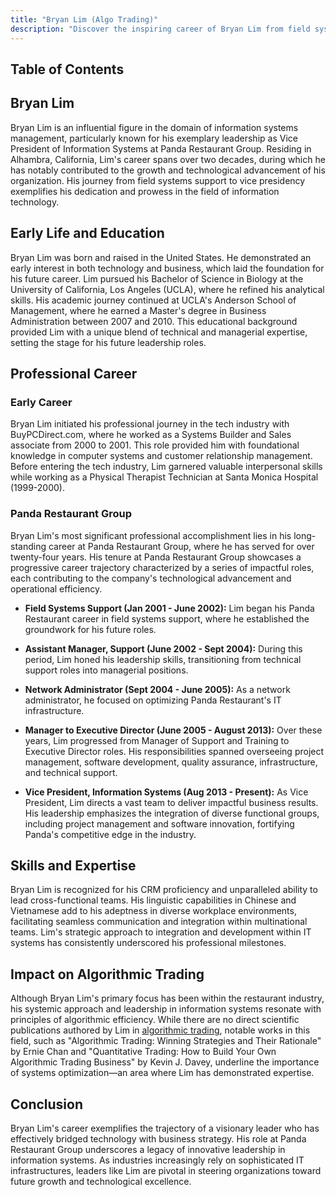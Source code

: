 ```yaml
---
title: "Bryan Lim (Algo Trading)"
description: "Discover the inspiring career of Bryan Lim from field systems support to VP at Panda Restaurant Group known for his impactful leadership in IT management."
---
```




## Table of Contents

## Bryan Lim

Bryan Lim is an influential figure in the domain of information systems management, particularly known for his exemplary leadership as Vice President of Information Systems at Panda Restaurant Group. Residing in Alhambra, California, Lim's career spans over two decades, during which he has notably contributed to the growth and technological advancement of his organization. His journey from field systems support to vice presidency exemplifies his dedication and prowess in the field of information technology.

## Early Life and Education

Bryan Lim was born and raised in the United States. He demonstrated an early interest in both technology and business, which laid the foundation for his future career. Lim pursued his Bachelor of Science in Biology at the University of California, Los Angeles (UCLA), where he refined his analytical skills. His academic journey continued at UCLA's Anderson School of Management, where he earned a Master's degree in Business Administration between 2007 and 2010. This educational background provided Lim with a unique blend of technical and managerial expertise, setting the stage for his future leadership roles. 

## Professional Career

### Early Career

Bryan Lim initiated his professional journey in the tech industry with BuyPCDirect.com, where he worked as a Systems Builder and Sales associate from 2000 to 2001. This role provided him with foundational knowledge in computer systems and customer relationship management. Before entering the tech industry, Lim garnered valuable interpersonal skills while working as a Physical Therapist Technician at Santa Monica Hospital (1999-2000).

### Panda Restaurant Group

Bryan Lim's most significant professional accomplishment lies in his long-standing career at Panda Restaurant Group, where he has served for over twenty-four years. His tenure at Panda Restaurant Group showcases a progressive career trajectory characterized by a series of impactful roles, each contributing to the company's technological advancement and operational efficiency.

- **Field Systems Support (Jan 2001 - June 2002):** Lim began his Panda Restaurant career in field systems support, where he established the groundwork for his future roles. 

- **Assistant Manager, Support (June 2002 - Sept 2004):** During this period, Lim honed his leadership skills, transitioning from technical support roles into managerial positions. 

- **Network Administrator (Sept 2004 - June 2005):** As a network administrator, he focused on optimizing Panda Restaurant's IT infrastructure.

- **Manager to Executive Director (June 2005 - August 2013):** Over these years, Lim progressed from Manager of Support and Training to Executive Director roles. His responsibilities spanned overseeing project management, software development, quality assurance, infrastructure, and technical support.

- **Vice President, Information Systems (Aug 2013 - Present):** As Vice President, Lim directs a vast team to deliver impactful business results. His leadership emphasizes the integration of diverse functional groups, including project management and software innovation, fortifying Panda's competitive edge in the industry.

## Skills and Expertise

Bryan Lim is recognized for his CRM proficiency and unparalleled ability to lead cross-functional teams. His linguistic capabilities in Chinese and Vietnamese add to his adeptness in diverse workplace environments, facilitating seamless communication and integration within multinational teams. Lim's strategic approach to integration and development within IT systems has consistently underscored his professional milestones. 

## Impact on Algorithmic Trading

Although Bryan Lim's primary focus has been within the restaurant industry, his systemic approach and leadership in information systems resonate with principles of algorithmic efficiency. While there are no direct scientific publications authored by Lim in [algorithmic trading](/wiki/algorithmic-trading), notable works in this field, such as "Algorithmic Trading: Winning Strategies and Their Rationale" by Ernie Chan and "Quantitative Trading: How to Build Your Own Algorithmic Trading Business" by Kevin J. Davey, underline the importance of systems optimization—an area where Lim has demonstrated expertise.

## Conclusion

Bryan Lim's career exemplifies the trajectory of a visionary leader who has effectively bridged technology with business strategy. His role at Panda Restaurant Group underscores a legacy of innovative leadership in information systems. As industries increasingly rely on sophisticated IT infrastructures, leaders like Lim are pivotal in steering organizations toward future growth and technological excellence.